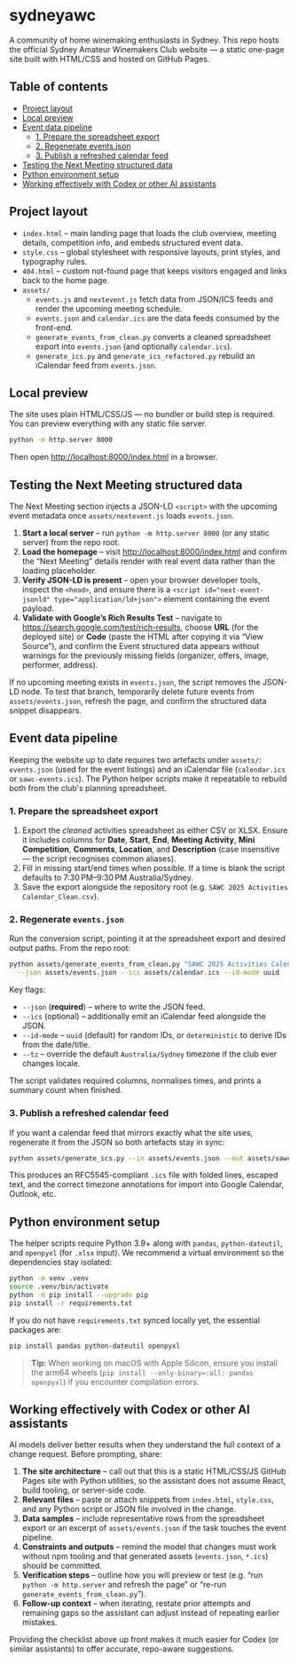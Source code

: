# sydneyawc

A community of home winemaking enthusiasts in Sydney. This repo hosts the official Sydney Amateur Winemakers Club website — a static one-page site built with HTML/CSS and hosted on GitHub Pages.

## Table of contents
- [Project layout](#project-layout)
- [Local preview](#local-preview)
- [Event data pipeline](#event-data-pipeline)
  - [1. Prepare the spreadsheet export](#1-prepare-the-spreadsheet-export)
  - [2. Regenerate events.json](#2-regenerate-eventsjson)
  - [3. Publish a refreshed calendar feed](#3-publish-a-refreshed-calendar-feed)
- [Testing the Next Meeting structured data](#testing-the-next-meeting-structured-data)
- [Python environment setup](#python-environment-setup)
- [Working effectively with Codex or other AI assistants](#working-effectively-with-codex-or-other-ai-assistants)

## Project layout

- `index.html` – main landing page that loads the club overview, meeting details, competition info, and embeds structured event data.
- `style.css` – global stylesheet with responsive layouts, print styles, and typography rules.
- `404.html` – custom not-found page that keeps visitors engaged and links back to the home page.
- `assets/`
  - `events.js` and `nextevent.js` fetch data from JSON/ICS feeds and render the upcoming meeting schedule.
  - `events.json` and `calendar.ics` are the data feeds consumed by the front-end.
  - `generate_events_from_clean.py` converts a cleaned spreadsheet export into `events.json` (and optionally `calendar.ics`).
  - `generate_ics.py` and `generate_ics_refactored.py` rebuild an iCalendar feed from `events.json`.

## Local preview

The site uses plain HTML/CSS/JS — no bundler or build step is required. You can preview everything with any static file server.

```bash
python -m http.server 8000
```

Then open <http://localhost:8000/index.html> in a browser.

## Testing the Next Meeting structured data

The Next Meeting section injects a JSON-LD `<script>` with the upcoming event metadata once `assets/nextevent.js` loads `events.json`.

1. **Start a local server** – run `python -m http.server 8000` (or any static server) from the repo root.
2. **Load the homepage** – visit <http://localhost:8000/index.html> and confirm the “Next Meeting” details render with real event data rather than the loading placeholder.
3. **Verify JSON-LD is present** – open your browser developer tools, inspect the `<head>`, and ensure there is a `<script id="next-event-jsonld" type="application/ld+json">` element containing the event payload.
4. **Validate with Google’s Rich Results Test** – navigate to <https://search.google.com/test/rich-results>, choose **URL** (for the deployed site) or **Code** (paste the HTML after copying it via “View Source”), and confirm the Event structured data appears without warnings for the previously missing fields (organizer, offers, image, performer, address).

If no upcoming meeting exists in `events.json`, the script removes the JSON-LD node. To test that branch, temporarily delete future events from `assets/events.json`, refresh the page, and confirm the structured data snippet disappears.

## Event data pipeline

Keeping the website up to date requires two artefacts under `assets/`: `events.json` (used for the event listings) and an iCalendar file (`calendar.ics` or `sawc-events.ics`). The Python helper scripts make it repeatable to rebuild both from the club's planning spreadsheet.

### 1. Prepare the spreadsheet export

1. Export the _cleaned_ activities spreadsheet as either CSV or XLSX. Ensure it includes columns for **Date**, **Start**, **End**, **Meeting Activity**, **Mini Competition**, **Comments**, **Location**, and **Description** (case insensitive — the script recognises common aliases).
2. Fill in missing start/end times when possible. If a time is blank the script defaults to 7:30 PM–9:30 PM Australia/Sydney.
3. Save the export alongside the repository root (e.g. `SAWC 2025 Activities Calendar_Clean.csv`).

### 2. Regenerate `events.json`

Run the conversion script, pointing it at the spreadsheet export and desired output paths. From the repo root:

```bash
python assets/generate_events_from_clean.py "SAWC 2025 Activities Calendar_Clean.csv" \
  --json assets/events.json --ics assets/calendar.ics --id-mode uuid
```

Key flags:

- `--json` (**required**) – where to write the JSON feed.
- `--ics` (optional) – additionally emit an iCalendar feed alongside the JSON.
- `--id-mode` – `uuid` (default) for random IDs, or `deterministic` to derive IDs from the date/title.
- `--tz` – override the default `Australia/Sydney` timezone if the club ever changes locale.

The script validates required columns, normalises times, and prints a summary count when finished.

### 3. Publish a refreshed calendar feed

If you want a calendar feed that mirrors exactly what the site uses, regenerate it from the JSON so both artefacts stay in sync:

```bash
python assets/generate_ics.py --in assets/events.json --out assets/sawc-events.ics
```

This produces an RFC5545-compliant `.ics` file with folded lines, escaped text, and the correct timezone annotations for import into Google Calendar, Outlook, etc.

## Python environment setup

The helper scripts require Python 3.9+ along with `pandas`, `python-dateutil`, and `openpyxl` (for `.xlsx` input). We recommend a virtual environment so the dependencies stay isolated:

```bash
python -m venv .venv
source .venv/bin/activate
python -m pip install --upgrade pip
pip install -r requirements.txt
```

If you do not have `requirements.txt` synced locally yet, the essential packages are:

```bash
pip install pandas python-dateutil openpyxl
```

> **Tip:** When working on macOS with Apple Silicon, ensure you install the arm64 wheels (`pip install --only-binary=:all: pandas openpyxl`) if you encounter compilation errors.

## Working effectively with Codex or other AI assistants

AI models deliver better results when they understand the full context of a change request. Before prompting, share:

1. **The site architecture** – call out that this is a static HTML/CSS/JS GitHub Pages site with Python utilities, so the assistant does not assume React, build tooling, or server-side code.
2. **Relevant files** – paste or attach snippets from `index.html`, `style.css`, and any Python script or JSON file involved in the change.
3. **Data samples** – include representative rows from the spreadsheet export or an excerpt of `assets/events.json` if the task touches the event pipeline.
4. **Constraints and outputs** – remind the model that changes must work without npm tooling and that generated assets (`events.json`, `*.ics`) should be committed.
5. **Verification steps** – outline how you will preview or test (e.g. “run `python -m http.server` and refresh the page” or “re-run `generate_events_from_clean.py`”).
6. **Follow-up context** – when iterating, restate prior attempts and remaining gaps so the assistant can adjust instead of repeating earlier mistakes.

Providing the checklist above up front makes it much easier for Codex (or similar assistants) to offer accurate, repo-aware suggestions.